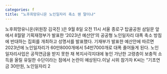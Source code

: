 ```yaml
---
categories: f
title: "노후희망유니온 노인일자리 축소 웬 말이냐"
---
```

노후희망유니온(위원장 김국진 )은 9월 8일 오전 11시 서울 종로구 탑골공원 삼일문 앞에서 8월말 기획재정부가 발표한 ‘2023년 예산안’의 공공형 노인일자리 대폭 축소 방침에 반대하는 집회를 개최하고 성명서를 발표했다. 기재부가 발표한 예산안에 따르면 2023년에 노인일자리가 60만8000개에서 54만7000개로 대폭 줄어들게 된다. 노인일자리사업은 공적연금을 받지 못한 채 복지사각지대에 놓인 가난한 고령층이 보충적 소득을 올릴 유일한 수단이라는 점에서 논란이 예상된다.이날 시위 참가자 K씨는 “기초연금 30만원, 노인일자리 2